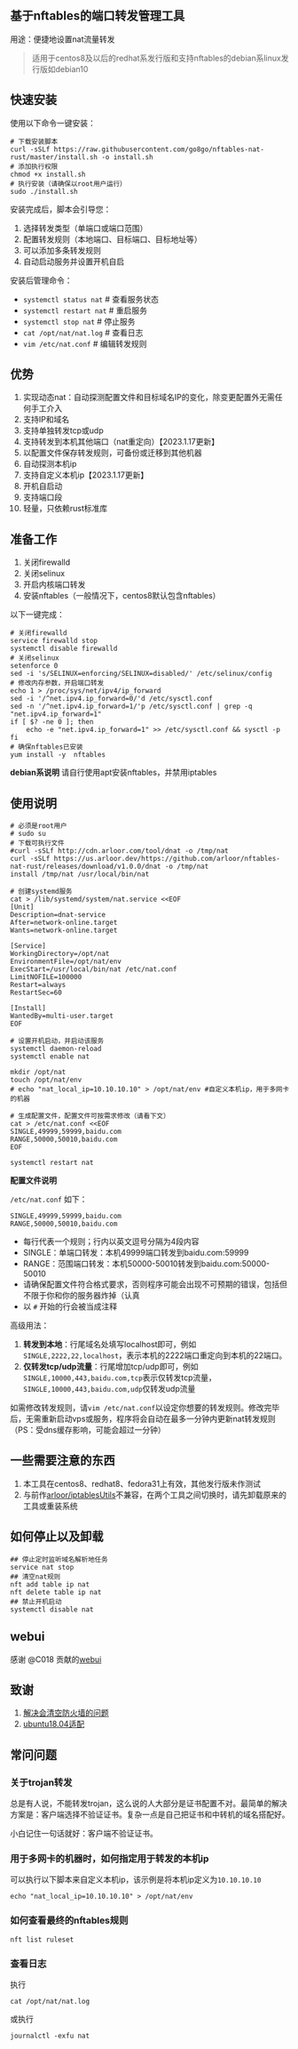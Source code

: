 ## 基于nftables的端口转发管理工具

用途：便捷地设置nat流量转发

> 适用于centos8及以后的redhat系发行版和支持nftables的debian系linux发行版如debian10

## 快速安装

使用以下命令一键安装：

```shell
# 下载安装脚本
curl -sSLf https://raw.githubusercontent.com/go8go/nftables-nat-rust/master/install.sh -o install.sh
# 添加执行权限
chmod +x install.sh
# 执行安装（请确保以root用户运行）
sudo ./install.sh
```

安装完成后，脚本会引导您：
1. 选择转发类型（单端口或端口范围）
2. 配置转发规则（本地端口、目标端口、目标地址等）
3. 可以添加多条转发规则
4. 自动启动服务并设置开机自启

安装后管理命令：
- `systemctl status nat`  # 查看服务状态
- `systemctl restart nat` # 重启服务
- `systemctl stop nat`    # 停止服务
- `cat /opt/nat/nat.log`  # 查看日志
- `vim /etc/nat.conf`     # 编辑转发规则

## 优势

1. 实现动态nat：自动探测配置文件和目标域名IP的变化，除变更配置外无需任何手工介入
2. 支持IP和域名
3. 支持单独转发tcp或udp
4. 支持转发到本机其他端口（nat重定向）【2023.1.17更新】
5. 以配置文件保存转发规则，可备份或迁移到其他机器
6. 自动探测本机ip
7. 支持自定义本机ip【2023.1.17更新】
8. 开机自启动
9. 支持端口段
10. 轻量，只依赖rust标准库

## 准备工作

1. 关闭firewalld
2. 关闭selinux
3. 开启内核端口转发
4. 安装nftables（一般情况下，centos8默认包含nftables）

以下一键完成：

```shell
# 关闭firewalld
service firewalld stop
systemctl disable firewalld
# 关闭selinux
setenforce 0
sed -i 's/SELINUX=enforcing/SELINUX=disabled/' /etc/selinux/config  
# 修改内存参数，开启端口转发
echo 1 > /proc/sys/net/ipv4/ip_forward
sed -i '/^net.ipv4.ip_forward=0/'d /etc/sysctl.conf
sed -n '/^net.ipv4.ip_forward=1/'p /etc/sysctl.conf | grep -q "net.ipv4.ip_forward=1"
if [ $? -ne 0 ]; then
    echo -e "net.ipv4.ip_forward=1" >> /etc/sysctl.conf && sysctl -p
fi
# 确保nftables已安装
yum install -y  nftables
```

**debian系说明** 请自行使用apt安装nftables，并禁用iptables

## 使用说明

```shell
# 必须是root用户
# sudo su
# 下载可执行文件
#curl -sSLf http://cdn.arloor.com/tool/dnat -o /tmp/nat
curl -sSLf https://us.arloor.dev/https://github.com/arloor/nftables-nat-rust/releases/download/v1.0.0/dnat -o /tmp/nat
install /tmp/nat /usr/local/bin/nat

# 创建systemd服务
cat > /lib/systemd/system/nat.service <<EOF
[Unit]
Description=dnat-service
After=network-online.target
Wants=network-online.target

[Service]
WorkingDirectory=/opt/nat
EnvironmentFile=/opt/nat/env
ExecStart=/usr/local/bin/nat /etc/nat.conf
LimitNOFILE=100000
Restart=always
RestartSec=60

[Install]
WantedBy=multi-user.target
EOF

# 设置开机启动，并启动该服务
systemctl daemon-reload
systemctl enable nat

mkdir /opt/nat
touch /opt/nat/env
# echo "nat_local_ip=10.10.10.10" > /opt/nat/env #自定义本机ip，用于多网卡的机器

# 生成配置文件，配置文件可按需求修改（请看下文）
cat > /etc/nat.conf <<EOF
SINGLE,49999,59999,baidu.com
RANGE,50000,50010,baidu.com
EOF

systemctl restart nat
```

**配置文件说明**

`/etc/nat.conf` 如下：

```$xslt
SINGLE,49999,59999,baidu.com
RANGE,50000,50010,baidu.com
```

- 每行代表一个规则；行内以英文逗号分隔为4段内容
- SINGLE：单端口转发：本机49999端口转发到baidu.com:59999
- RANGE：范围端口转发：本机50000-50010转发到baidu.com:50000-50010
- 请确保配置文件符合格式要求，否则程序可能会出现不可预期的错误，包括但不限于你和你的服务器炸掉（认真
- 以 `#` 开始的行会被当成注释

高级用法：

1. **转发到本地**：行尾域名处填写localhost即可，例如`SINGLE,2222,22,localhost`，表示本机的2222端口重定向到本机的22端口。
2. **仅转发tcp/udp流量**：行尾增加tcp/udp即可，例如`SINGLE,10000,443,baidu.com,tcp`表示仅转发tcp流量，`SINGLE,10000,443,baidu.com,udp`仅转发udp流量

如需修改转发规则，请`vim /etc/nat.conf`以设定你想要的转发规则。修改完毕后，无需重新启动vps或服务，程序将会自动在最多一分钟内更新nat转发规则（PS：受dns缓存影响，可能会超过一分钟）

## 一些需要注意的东西

1. 本工具在centos8、redhat8、fedora31上有效，其他发行版未作测试
2. 与前作[arloor/iptablesUtils](https://github.com/arloor/iptablesUtils)不兼容，在两个工具之间切换时，请先卸载原来的工具或重装系统

## 如何停止以及卸载

```shell
## 停止定时监听域名解析地任务
service nat stop
## 清空nat规则
nft add table ip nat
nft delete table ip nat
## 禁止开机启动
systemctl disable nat
```

## webui

感谢 @C018 贡献的[webui](webui/README.md)

## 致谢

1. [解决会清空防火墙的问题](https://github.com/arloor/nftables-nat-rust/pull/6)
2. [ubuntu18.04适配](https://github.com/arloor/nftables-nat-rust/issues/1)

## 常问问题

### 关于trojan转发

总是有人说，不能转发trojan，这么说的人大部分是证书配置不对。最简单的解决方案是：客户端选择不验证证书。复杂一点是自己把证书和中转机的域名搭配好。

小白记住一句话就好：客户端不验证证书。

### 用于多网卡的机器时，如何指定用于转发的本机ip

可以执行以下脚本来自定义本机ip，该示例是将本机ip定义为`10.10.10.10`

```shell
echo "nat_local_ip=10.10.10.10" > /opt/nat/env
```

### 如何查看最终的nftables规则

```shell
nft list ruleset
```

### 查看日志

执行

```shell
cat /opt/nat/nat.log
```

或执行

```shell
journalctl -exfu nat
```

